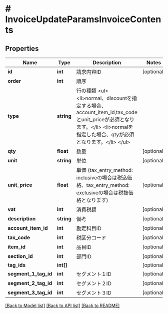 # # InvoiceUpdateParamsInvoiceContents

## Properties

Name | Type | Description | Notes
------------ | ------------- | ------------- | -------------
**id** | **int** | 請求内容ID | [optional]
**order** | **int** | 順序 |
**type** | **string** | 行の種類 &lt;ul&gt; &lt;li&gt;normal、discountを指定する場合、account_item_id,tax_codeとunit_priceが必須となります。&lt;/li&gt; &lt;li&gt;normalを指定した場合、qtyが必須となります。&lt;/li&gt; &lt;/ul&gt; |
**qty** | **float** | 数量 | [optional]
**unit** | **string** | 単位 | [optional]
**unit_price** | **float** | 単価 (tax_entry_method: inclusiveの場合は税込価格、tax_entry_method: exclusiveの場合は税抜価格となります) | [optional]
**vat** | **int** | 消費税額 | [optional]
**description** | **string** | 備考 | [optional]
**account_item_id** | **int** | 勘定科目ID | [optional]
**tax_code** | **int** | 税区分コード | [optional]
**item_id** | **int** | 品目ID | [optional]
**section_id** | **int** | 部門ID | [optional]
**tag_ids** | **int[]** |  | [optional]
**segment_1_tag_id** | **int** | セグメント１ID | [optional]
**segment_2_tag_id** | **int** | セグメント２ID | [optional]
**segment_3_tag_id** | **int** | セグメント３ID | [optional]

[[Back to Model list]](../../README.md#models) [[Back to API list]](../../README.md#endpoints) [[Back to README]](../../README.md)
